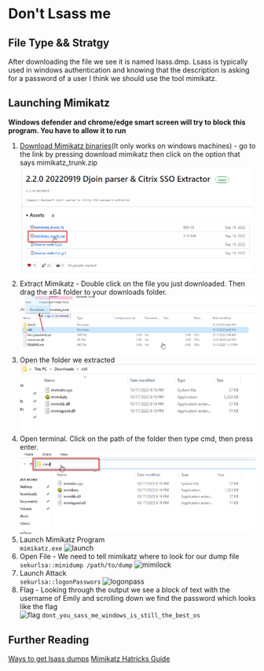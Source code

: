 # Don't Lsass me

## File Type && Stratgy
After downloading the file we see it is named lsass.dmp. Lsass is typically used in windows authentication and knowing that the description is asking for a password of a user I think we should use the tool mimikatz.

## Launching Mimikatz
**Windows defender and chrome/edge smart screen will try to block this program. You have to allow it to run**
1. [Download Mimikatz binaries](https://github.com/gentilkiwi/mimikatz/releases)(It only works on windows machines) - go to the link by pressing download mimikatz then click on the option that says mimikatz_trunk.zip\
![mimidown](MimikatzDownload.png)
2. Extract Mimikatz - Double click on the file you just downloaded. Then drag the x64 folder to your downloads folder.\
![extract](extractmimi.png)
3. Open the folder we extracted\
![folderopen](folderopen.png)
4. Open terminal. Click on the path of the folder then type cmd, then press enter.\
![pathcm](pathcmd.png)
5. Launch Mimikatz Program\
```mimikatz.exe```
![launch](launch2.png)
6. Open File - We need to tell mimikatz where to look for our dump file\
```sekurlsa::minidump /path/to/dump```
![mimilock](mimilock.png)
7. Launch Attack\
```sekurlsa::logonPasswors```
![logonpass](LongOutput.png)
8. Flag - Looking through the output we see a block of text with the username of Emily and scrolling down we find the password which looks like the flag\
![flag](Flag.png)
```dont_you_sass_me_windows_is_still_the_best_os```

## Further Reading
[Ways to get lsass dumps](https://crypt0ace.github.io/posts/Dumping-Lsass/#:~:text=Mimikatz%20is%20a%20very%20popular,extract%20the%20plain%20text%20passwords.)
[Mimikatz Hatricks Guide](https://book.hacktricks.xyz/windows-hardening/stealing-credentials/credentials-mimikatz)
